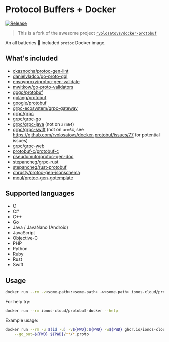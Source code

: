 # Protocol Buffers + Docker

[![Release](https://github.com/ionos-cloud/protobuf-docker/actions/workflows/release.yml/badge.svg)](https://github.com/ionos-cloud/protobuf-docker/actions/workflows/release.yml)

> This is a fork of the awesome project [`rvolosatovs/docker-protobuf`](https://github.com/rvolosatovs/docker-protobuf)

An all batteries :battery: included `protoc` Docker image.

## What's included

- [ckaznocha/protoc-gen-lint](https://github.com/ckaznocha/protoc-gen-lint)
- [danielvladco/go-proto-gql](https://github.com/danielvladco/go-proto-gql)
- [envoyproxy/protoc-gen-validate](https://github.com/envoyproxy/protoc-gen-validate)
- [mwitkow/go-proto-validators](https://github.com/mwitkow/go-proto-validators)
- [gogo/protobuf](https://github.com/gogo/protobuf)
- [golang/protobuf](https://github.com/protocolbuffers/protobuf-go)
- [google/protobuf](https://github.com/google/protobuf)
- [grpc-ecosystem/grpc-gateway](https://github.com/grpc-ecosystem/grpc-gateway)
- [grpc/grpc](https://github.com/grpc/grpc)
- [grpc/grpc-go](https://github.com/grpc/grpc-go)
- [grpc/grpc-java](https://github.com/grpc/grpc-java) (not on `arm64`)
- [grpc/grpc-swift](https://github.com/grpc/grpc-swift) (not on `arm64`, see https://github.com/rvolosatovs/docker-protobuf/issues/77 for potential issues)
- [grpc/grpc-web](https://github.com/grpc/grpc-web)
- [protobuf-c/protobuf-c](https://github.com/protobuf-c/protobuf-c)
- [pseudomuto/protoc-gen-doc](https://github.com/pseudomuto/protoc-gen-doc)
- [stepancheg/grpc-rust](https://github.com/stepancheg/grpc-rust)
- [stepancheg/rust-protobuf](https://github.com/stepancheg/rust-protobuf)
- [chrusty/protoc-gen-jsonschema](https://github.com/chrusty/protoc-gen-jsonschema)
- [moul/protoc-gen-gotemplate](https://github.com/moul/protoc-gen-gotemplate)

## Supported languages

- C
- C#
- C++
- Go
- Java / JavaNano (Android)
- JavaScript
- Objective-C
- PHP
- Python
- Ruby
- Rust
- Swift

## Usage

```bash
docker run --rm -v<some-path>:<some-path> -w<some-path> ionos-cloud/protobuf-docker [OPTION] PROTO_FILES
```

For help try:

```bash
docker run --rm ionos-cloud/protobuf-docker --help
```

Example usage:

```bash
docker run --rm -u $(id -u) -v${PWD}:${PWD} -w${PWD} ghcr.io/ionos-cloud/protobuf-docker:latest --proto_path=${PWD} \
    --go_out=${PWD} ${PWD}/**/*.proto
```

